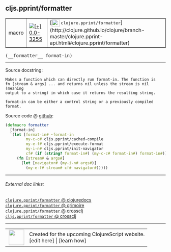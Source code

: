 ## cljs.pprint/formatter



 <table border="1">
<tr>
<td>macro</td>
<td><a href="https://github.com/cljsinfo/cljs-api-docs/tree/0.0-3255"><img valign="middle" alt="[+] 0.0-3255" title="Added in 0.0-3255" src="https://img.shields.io/badge/+-0.0--3255-lightgrey.svg"></a> </td>
<td>
[<img height="24px" valign="middle" src="http://i.imgur.com/1GjPKvB.png"> <samp>clojure.pprint/formatter</samp>](http://clojure.github.io/clojure/branch-master/clojure.pprint-api.html#clojure.pprint/formatter)
</td>
</tr>
</table>


 <samp>
(__formatter__ format-in)<br>
</samp>

---





Source docstring:

```
Makes a function which can directly run format-in. The function is
fn [stream & args] ... and returns nil unless the stream is nil (meaning
output to a string) in which case it returns the resulting string.

format-in can be either a control string or a previously compiled format.
```


Source code @ [github](https://github.com/clojure/clojurescript/blob/r1.7.48/src/main/cljs/cljs/pprint.clj#L117-L131):

```clj
(defmacro formatter
  [format-in]
  `(let [format-in# ~format-in
         my-c-c# cljs.pprint/cached-compile
         my-e-f# cljs.pprint/execute-format
         my-i-n# cljs.pprint/init-navigator
         cf# (if (string? format-in#) (my-c-c# format-in#) format-in#)]
     (fn [stream# & args#]
       (let [navigator# (my-i-n# args#)]
         (my-e-f# stream# cf# navigator#)))))
```

<!--
Repo - tag - source tree - lines:

 <pre>
clojurescript @ r1.7.48
└── src
    └── main
        └── cljs
            └── cljs
                └── <ins>[pprint.clj:117-131](https://github.com/clojure/clojurescript/blob/r1.7.48/src/main/cljs/cljs/pprint.clj#L117-L131)</ins>
</pre>

-->

---



###### External doc links:

[`clojure.pprint/formatter` @ clojuredocs](http://clojuredocs.org/clojure.pprint/formatter)<br>
[`clojure.pprint/formatter` @ grimoire](http://conj.io/store/v1/org.clojure/clojure/1.7.0-beta3/clj/clojure.pprint/formatter/)<br>
[`clojure.pprint/formatter` @ crossclj](http://crossclj.info/fun/clojure.pprint/formatter.html)<br>
[`cljs.pprint/formatter` @ crossclj](http://crossclj.info/fun/cljs.pprint/formatter.html)<br>

---

 <table>
<tr><td>
<img valign="middle" align="right" width="48px" src="http://i.imgur.com/Hi20huC.png">
</td><td>
Created for the upcoming ClojureScript website.<br>
[edit here] | [learn how]
</td></tr></table>

[edit here]:https://github.com/cljsinfo/cljs-api-docs/blob/master/cljsdoc/cljs.pprint_formatter.cljsdoc
[learn how]:https://github.com/cljsinfo/cljs-api-docs/wiki/cljsdoc-files

<!--

This information was too distracting to show to readers, but I'll leave it
commented here since it is helpful to:

- pretty-print the data used to generate this document
- and show how to retrieve that data



The API data for this symbol:

```clj
{:ns "cljs.pprint",
 :name "formatter",
 :signature ["[format-in]"],
 :history [["+" "0.0-3255"]],
 :type "macro",
 :full-name-encode "cljs.pprint_formatter",
 :source {:code "(defmacro formatter\n  [format-in]\n  `(let [format-in# ~format-in\n         my-c-c# cljs.pprint/cached-compile\n         my-e-f# cljs.pprint/execute-format\n         my-i-n# cljs.pprint/init-navigator\n         cf# (if (string? format-in#) (my-c-c# format-in#) format-in#)]\n     (fn [stream# & args#]\n       (let [navigator# (my-i-n# args#)]\n         (my-e-f# stream# cf# navigator#)))))",
          :title "Source code",
          :repo "clojurescript",
          :tag "r1.7.48",
          :filename "src/main/cljs/cljs/pprint.clj",
          :lines [117 131]},
 :full-name "cljs.pprint/formatter",
 :clj-symbol "clojure.pprint/formatter",
 :docstring "Makes a function which can directly run format-in. The function is\nfn [stream & args] ... and returns nil unless the stream is nil (meaning\noutput to a string) in which case it returns the resulting string.\n\nformat-in can be either a control string or a previously compiled format."}

```

Retrieve the API data for this symbol:

```clj
;; from Clojure REPL
(require '[clojure.edn :as edn])
(-> (slurp "https://raw.githubusercontent.com/cljsinfo/cljs-api-docs/catalog/cljs-api.edn")
    (edn/read-string)
    (get-in [:symbols "cljs.pprint/formatter"]))
```

-->

